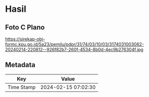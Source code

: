 # Hasil

## Foto C Plano

https://sirekap-obj-formc.kpu.go.id/5a23/pemilu/pdpr/31/74/03/10/03/3174031003062-20240214-220812--926f82b7-260f-4534-8b0d-4ec9b276304f.jpg


## Metadata

| Key        | Value               |
| ---------- | ------------------- |
| Time Stamp | 2024-02-15 07:02:30 |



